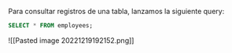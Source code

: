 Para consultar registros de una tabla, lanzamos la siguiente query:
```sql
SELECT * FROM employees;
```
![[Pasted image 20221219192152.png]]

